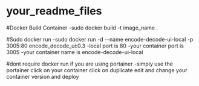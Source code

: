 # your_readme_files
#Docker Build Container
  -sudo docker build -t image_name .

#Sudo docker run 
  -sudo docker run -d --name encode-decode-ui-local -p 3005:80 encode_decode_ui:0.3 
  -local port is 80
  -your container port is 3005
  -your container name is encode-decode-ui-local
  
#dont require docker run if you are using portainer
  -simply use the portainer click on your container click on duplicate edit and change your container version and deploy
  
 
